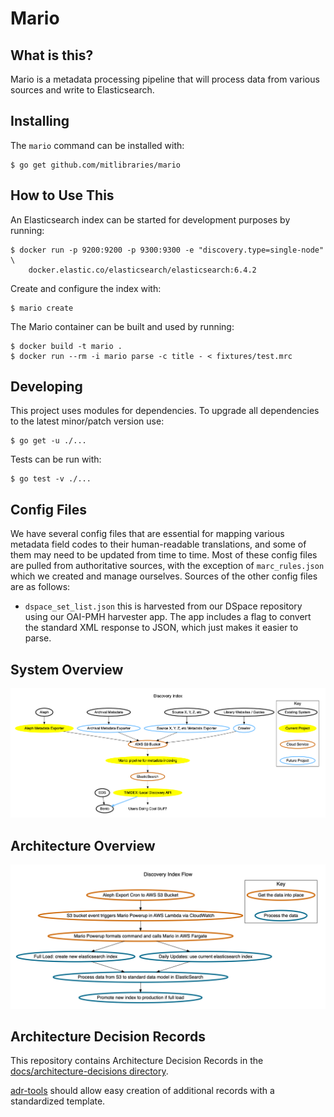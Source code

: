 # Mario

## What is this?

Mario is a metadata processing pipeline that will process data from various
sources and write to Elasticsearch.

## Installing

The `mario` command can be installed with:

```
$ go get github.com/mitlibraries/mario
```

## How to Use This

An Elasticsearch index can be started for development purposes by running:

```
$ docker run -p 9200:9200 -p 9300:9300 -e "discovery.type=single-node" \
    docker.elastic.co/elasticsearch/elasticsearch:6.4.2
```

Create and configure the index with:

```
$ mario create
```

The Mario container can be built and used by running:

```
$ docker build -t mario .
$ docker run --rm -i mario parse -c title - < fixtures/test.mrc
```

## Developing

This project uses modules for dependencies. To upgrade all dependencies to the latest minor/patch version use:

```
$ go get -u ./...
```

Tests can be run with:

```
$ go test -v ./...
```

## Config Files
We have several config files that are essential for mapping various metadata
field codes to their human-readable translations, and some of them may need to
be updated from time to time. Most of these config files are pulled from
authoritative sources, with the exception of `marc_rules.json` which we created
and manage ourselves. Sources of the other config files are as follows:

- `dspace_set_list.json` this is harvested from our DSpace repository using our
  OAI-PMH harvester app. The app includes a flag to convert the standard XML
  response to JSON, which just makes it easier to parse.

## System Overview
![alt text](docs/charts/dip_overview.png "Mario system overview chart")

## Architecture Overview
![alt text](docs/charts/dip_architecture.png "Mario system overview chart")

## Architecture Decision Records

This repository contains Architecture Decision Records in the
[docs/architecture-decisions directory](docs/architecture-decisions).

[adr-tools](https://github.com/npryce/adr-tools) should allow easy creation of
additional records with a standardized template.
